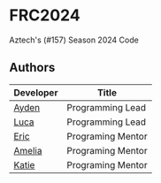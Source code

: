 # FRC2024
Aztech's (#157) Season 2024 Code

## Authors

Developer                              | Title
-------------------------------------- | -----------------
[Ayden](https://github.com/Ayden-157)  | Programming Lead
[Luca](https://github.com/LSilver17)   | Programming Lead
[Eric](https://github.com/Eric-157)    | Programing Mentor
[Amelia](https://github.com/Miabread)  | Programing Mentor
[Katie](https://github.com/tytytyty74) | Programing Mentor
